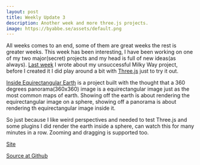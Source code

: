 ```yaml
---
layout: post
title: Weekly Update 3
description: Another week and more three.js projects.
image: https://byabbe.se/assets/default.png
---
```

All weeks comes to an end, some of them are great weeks the rest is greater weeks. This week has been interesting, I have been working on one of my two major(secret) projects and my head is full of new ideas(as always). [Last week][1] I wrote about my unsuccessful Milky Way project, before I created it I did play around a bit with [Three.js][4] just to try it out. 

[Inside Equirectangular Earth][3] is a project built with the thought that a 360 degrees panorama(360x360) image is a equirectangular image just as the most common maps of earth. Showing off the earth is about rendering the equirectangular image on a sphere, showing off a panorama is about rendering th equirectangular image inside it. 

So just because I like weird perspectives and needed to test Three.js and some plugins I did render the earth inside a sphere, can watch this for many minutes in a row. Zooming and dragging is supported too.

[Site][3]

[Source at Github][2]

[1]: https://byabbe.se/blog/2014/03/07/weekly-update-2/
[2]: https://github.com/Abbe98/Inside-Equirectangular-Earth
[3]: https://byabbe.se/Inside-Equirectangular-Earth/
[4]: http://threejs.org